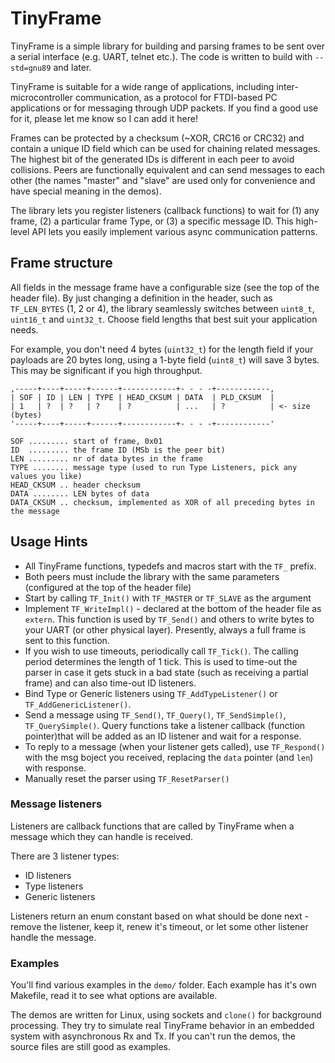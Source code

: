 # TinyFrame

TinyFrame is a simple library for building and parsing frames to be sent 
over a serial interface (e.g. UART, telnet etc.). The code is written 
to build with `--std=gnu89` and later.

TinyFrame is suitable for a wide range of applications, including inter-microcontroller 
communication, as a protocol for FTDI-based PC applications or for messaging through
UDP packets. If you find a good use for it, please let me know so I can add it here!

Frames can be protected by a checksum (~XOR, CRC16 or CRC32) and contain 
a unique ID field which can be used for chaining related messages. The highest bit 
of the generated IDs is different in each peer to avoid collisions.
Peers are functionally equivalent and can send messages to each other 
(the names "master" and "slave" are used only for convenience and have special meaning 
in the demos).

The library lets you register listeners (callback functions) to wait for (1) any frame, (2)
a particular frame Type, or (3) a specific message ID. This  high-level API lets you 
easily implement various async communication patterns.

## Frame structure

All fields in the message frame have a configurable size (see the top of the header file).
By just changing a definition in the header, such as `TF_LEN_BYTES` (1, 2 or 4), the library
seamlessly switches between `uint8_t`, `uint16_t` and `uint32_t`. Choose field lengths that
best suit your application needs. 

For example, you don't need 4 bytes (`uint32_t`) for the 
length field if your payloads are 20 bytes long, using a 1-byte field (`uint8_t`) will save
3 bytes. This may be significant if you high throughput.

```
,-----+----+-----+------+------------+- - - -+------------,                
| SOF | ID | LEN | TYPE | HEAD_CKSUM | DATA  | PLD_CKSUM  |                
| 1   | ?  | ?   | ?    | ?          | ...   | ?          | <- size (bytes)
'-----+----+-----+------+------------+- - - -+------------'                

SOF ......... start of frame, 0x01
ID  ......... the frame ID (MSb is the peer bit)
LEN ......... nr of data bytes in the frame
TYPE ........ message type (used to run Type Listeners, pick any values you like)
HEAD_CKSUM .. header checksum
DATA ........ LEN bytes of data
DATA_CKSUM .. checksum, implemented as XOR of all preceding bytes in the message
```

## Usage Hints

- All TinyFrame functions, typedefs and macros start with the `TF_` prefix.
- Both peers must include the library with the same parameters (configured at the top of the header file)
- Start by calling `TF_Init()` with `TF_MASTER` or `TF_SLAVE` as the argument
- Implement `TF_WriteImpl()` - declared at the bottom of the header file as `extern`.
  This function is used by `TF_Send()` and others to write bytes to your UART (or other physical layer).
  Presently, always a full frame is sent to this function.
- If you wish to use timeouts, periodically call `TF_Tick()`. The calling period determines 
  the length of 1 tick. This is used to time-out the parser in case it gets stuck 
  in a bad state (such as receiving a partial frame) and can also time-out ID listeners.
- Bind Type or Generic listeners using `TF_AddTypeListener()` or `TF_AddGenericListener()`.
- Send a message using `TF_Send()`, `TF_Query()`, `TF_SendSimple()`, `TF_QuerySimple()`.
  Query functions take a listener callback (function pointer)that will be added as 
  an ID listener and wait for a response.
- To reply to a message (when your listener gets called), use `TF_Respond()`
  with the msg boject you received, replacing the `data` pointer (and `len`) with response.
- Manually reset the parser using `TF_ResetParser()`

### Message listeners

Listeners are callback functions that are called by TinyFrame when a message which 
they can handle is received.

There are 3 listener types:
 
- ID listeners
- Type listeners
- Generic listeners

Listeners return an enum constant based on what should be done next - remove the listener, 
keep it, renew it's timeout, or let some other listener handle the message.

### Examples

You'll find various examples in the `demo/` folder. Each example has it's own Makefile,
read it to see what options are available.

The demos are written for Linux, using sockets and `clone()` for background processing.
They try to simulate real TinyFrame behavior in an embedded system with asynchronous 
Rx and Tx. If you can't run the demos, the source files are still good as examples.
